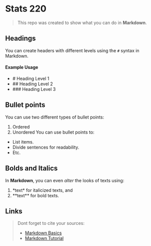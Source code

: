# Stats 220
> This repo was created to show what you can do in **Markdown**.

## Headings
You can create headers with different levels using the `#` syntax in Markdown.
#### Example Usage
- \# Heading Level 1
- \## Heading Level 2
- \### Heading Level 3

## Bullet points
You can use two different types of bullet points:
1. Ordered
2. Unordered
You can use bullet points to:
- List items.
- Divide sentences for readability.
- Etc.

## Bolds and Italics
In **Markdown**, you can even *alter* the looks of texts using:
1. \*text\* for italicized texts, and
2. \*\*text\*\* for bold texts.

## Links
> Dont forget to cite your sources:
> - [Markdown Basics](https://www.markdownguide.org/basic-syntax/)
> - [Markdown Tutorial](https://www.markdowntutorial.com/)
